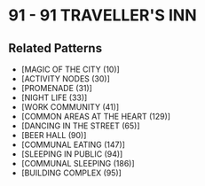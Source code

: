 # 91 - 91 TRAVELLER'S INN

## Related Patterns

- [MAGIC OF THE CITY (10)]
- [ACTIVITY NODES (30)]
- [PROMENADE (31)]
- [NIGHT LIFE (33)]
- [WORK COMMUNITY (41)]
- [COMMON AREAS AT THE HEART (129)]
- [DANCING IN THE STREET (65)]
- [BEER HALL (90)]
- [COMMUNAL EATING (147)]
- [SLEEPING IN PUBLIC (94)]
- [COMMUNAL SLEEPING (186)]
- [BUILDING COMPLEX (95)]
